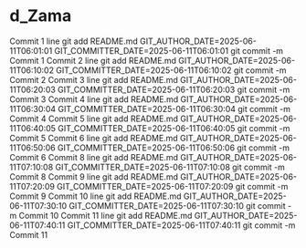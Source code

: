 # d_Zama
Commit 1 line git add README.md GIT_AUTHOR_DATE=2025-06-11T06:01:01 GIT_COMMITTER_DATE=2025-06-11T06:01:01 git commit -m Commit 1
Commit 2 line git add README.md GIT_AUTHOR_DATE=2025-06-11T06:10:02 GIT_COMMITTER_DATE=2025-06-11T06:10:02 git commit -m Commit 2
Commit 3 line git add README.md GIT_AUTHOR_DATE=2025-06-11T06:20:03 GIT_COMMITTER_DATE=2025-06-11T06:20:03 git commit -m Commit 3
Commit 4 line git add README.md GIT_AUTHOR_DATE=2025-06-11T06:30:04 GIT_COMMITTER_DATE=2025-06-11T06:30:04 git commit -m Commit 4
Commit 5 line git add README.md GIT_AUTHOR_DATE=2025-06-11T06:40:05 GIT_COMMITTER_DATE=2025-06-11T06:40:05 git commit -m Commit 5
Commit 6 line git add README.md GIT_AUTHOR_DATE=2025-06-11T06:50:06 GIT_COMMITTER_DATE=2025-06-11T06:50:06 git commit -m Commit 6
Commit 8 line git add README.md GIT_AUTHOR_DATE=2025-06-11T07:10:08 GIT_COMMITTER_DATE=2025-06-11T07:10:08 git commit -m Commit 8
Commit 9 line git add README.md GIT_AUTHOR_DATE=2025-06-11T07:20:09 GIT_COMMITTER_DATE=2025-06-11T07:20:09 git commit -m Commit 9
Commit 10 line git add README.md GIT_AUTHOR_DATE=2025-06-11T07:30:10 GIT_COMMITTER_DATE=2025-06-11T07:30:10 git commit -m Commit 10
Commit 11 line git add README.md GIT_AUTHOR_DATE=2025-06-11T07:40:11 GIT_COMMITTER_DATE=2025-06-11T07:40:11 git commit -m Commit 11
